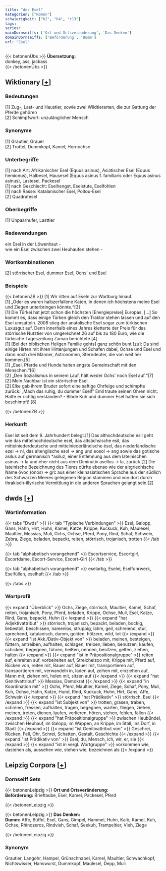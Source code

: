 ```yaml
---
title: "der Esel"
kategorien: ["Nomen"]
schwierigkeit: ["k2", "h4", "r13"]
tags:
series:
mainDornseiffs: ['Ort und Ortsveränderung', 'Das Denken']
domainDornseiffs: ['Beförderung', 'Dumm']
url: "Esel"
---
```


{{< betonenÜbs >}}
**Übersetzung:**  
donkey, ass, jackass  
{{< /betonenÜbs >}}

## Wiktionary [[+](https://de.wiktionary.org/wiki/Esel)]

### Bedeutungen
[1] Zug-, Last- und Haustier, sowie zwei Wildtierarten, die zur Gattung der Pferde gehören  
[2] Schimpfwort: unzulänglicher Mensch  

### Synonyme
[1] Grautier, Grauer  
[2] Trottel, Dummkopf, Kamel, Hornochse  

### Unterbegriffe
[1] nach Art: Afrikanischer Esel (Equus asinus), Asiatischer Esel (Equus hemionus), Halbesel, Hausesel (Equus asinus f. familiaris oder Equus asinus asinus), Lastesel, Packesel  
[1] nach Geschlecht: Eselhengst, Eselstute, Eselfohlen  
[1] nach Rasse: Katalanischer Esel, Poitou-Esel  
[2] Quadratesel  

### Oberbegriffe
[1] Unpaarhufer, Lasttier  

### Redewendungen
ein Esel in der Löwenhaut -  
wie ein Esel zwischen zwei Heuhaufen stehen -  

### Wortkombinationen
[2] störrischer Esel, dummer Esel, Ochs' und Esel  

### Beispiele
{{< betonenZB >}}
[1] Wir ritten auf Eseln zur Wartburg hinauf.  
[1] „Oder es waren halbzerfallene Katen, in denen ich höchstens meine Esel und Ziegen unterbringen könnte.“[3]  
[1] Die Türkei hat jetzt schon die höchsten [Energiepreise] Europas. […] So kommt es, dass einige Türken gleich den Traktor stehen lassen und auf den Esel umsatteln. 2008 stieg der anatolische Esel sogar zum türkischen Luxusgut auf. Denn innerhalb eines Jahres kletterte der Preis für das störrische Nutztier von umgerechnet 26 auf bis zu 180 Euro, wie die türkische Tageszeitung Zaman berichtete.[4]  
[1] [Bei der biblischen Heilgen Familie gehts] ganz schön bunt [zu]: Da sind einige Hirten mit ihren Hirtenjungen und Schafen dabei, Ochse und Esel und dann noch drei Männer, Astronomen, Sterndeuter, die von weit her kommen.[5]  
[1] „Esel, Pferde und Hunde halten engste Gemeinschaft mit den Menschen.“[6]  
[2] „Den Sozialismus in seinem Lauf, hält weder Ochs' noch Esel auf.“[7]  
[2] Mein Nachbar ist ein störrischer Esel.  
[2] Elke gab ihrem Bruder sofort eine saftige Ohrfeige und schimpfte zurück: „Mach das ruhig, du dummer Esel!" Emil traute seinen Ohren nicht. Hatte er richtig verstanden? - Blöde Kuh und dummer Esel hatten sie sich beschimpft! [8]  

{{< /betonenZB >}}
### Herkunft
Esel ist seit dem 9. Jahrhundert belegt.[1] Das althochdeutsche esil geht wie das mittelhochdeutsche esel, das altsächsische esil, das mittelniederdeutsche und mittelniederländische ēsel, das niederländische ezel → nl, das altenglische esol → ang und eosol → ang sowie das gotische asilus auf germanisch *asiluz, einer Entlehnung aus dem lateinischen asinus → la und eher nicht aus dem Diminutiv asellus → la, zurück.[2] Die lateinische Bezeichnung des Tieres dürfte ebenso wie der altgriechische Name ὄνος (ónos) → grc aus einer kleinasiatischen Sprache aus der südlich des Schwarzen Meeres gelegenen Region stammen und von dort durch thrakisch-illyrische Vermittlung in die anderen Sprachen gelangt sein.[2]  



## dwds [[+](https://www.dwds.de/wb/Esel)]

### Wortinformation
{{< tabs "Dwds" >}}
{{< tab "Typische Verbindungen" >}}
Esel, Galopp, Gans, Hahn, Hirt, Huhn, Kamel, Katze, Krippe, Kuckuck, Kuh, Maulesel, Maultier, Messias, Muli, Ochs, Ochse, Pferd, Pony, Rind, Schaf, Schwein, Zebra, Ziege, beladen, bepackt, reiten, störrisch, trojanisch, trotten
{{< /tab >}}

{{< tab "alphabetisch vorangehend" >}}
Escortservice, Escortgirl, Escortdame, Escort-Service, Escort-Girl
{{< /tab >}}

{{< tab "alphabetisch vorangehend" >}}
eselartig, Eselei, Eselfuhrwerk, Eselfüllen, eselhaft
{{< /tab >}}

{{< /tabs >}}

### Wortprofil
{{< expand "Überblick" >}} Ochs, Ziege, störrisch, Maultier, Kamel, Schaf, reiten, trojanisch, Pony, Pferd, beladen, Krippe, Ochse, Muli, Esel, Katze, Rind, Gans, bepackt, Huhn {{< /expand >}}
{{< expand "hat Adjektivattribut" >}} störrisch, trojanisch, bepackt, beladen, bockig, liebestoll, beschissen, namenlos, struppig, lahm, geil, schreiend, stur, sprechend, katalanisch, dumm, golden, hölzern, wild, tot {{< /expand >}}
{{< expand "ist Akk./Dativ-Objekt von" >}} beladen, meinen, besteigen, füttern, antreiben, aufhalten, schlagen, treiben, lieben, benutzen, kaufen, schicken, begegnen, führen, heißen, nennen, besitzen, gelten, ziehen, halten {{< /expand >}}
{{< expand "ist in Präpositionalgruppe" >}} reiten auf, einreiten auf, vorbeireiten auf, Streichelzoo mit, Krippe mit, Pferd auf, Rücken von, reiten mit, Bauer auf, Bauer mit, transportieren auf, transportieren mit, verwandeln in, laden auf, zeihen mit, einziehen auf, Mann mit, ziehen mit, holen mit, sitzen auf {{< /expand >}}
{{< expand "hat Genitivattribut" >}} Messias, Demokrat {{< /expand >}}
{{< expand "in Koordination mit" >}} Ochs, Pferd, Maultier, Kamel, Ziege, Schaf, Pony, Muli, Kuh, Ochse, Hahn, Katze, Hund, Rind, Kuckuck, Huhn, Hirt, Gans, Affe, Schwein {{< /expand >}}
{{< expand "hat Prädikativ" >}} störrisch, Esel {{< /expand >}}
{{< expand "ist Subjekt von" >}} trotten, grasen, traben, schreien, fressen, aufhalten, tragen, begegnen, warten, fliegen, ziehen, meinen, treten, dienen, laufen, verlieren, hören, stehen, fehlen, fällen {{< /expand >}}
{{< expand "hat Präpositionalgruppe" >}} zwischen Heubündel, zwischen Heuhauf, im Galopp, im Wappen, an Krippe, im Stall, ins Dorf, in Stadt {{< /expand >}}
{{< expand "ist Genitivattribut von" >}} Geschrei, Rücken, Fell, Ohr, Schrei, Schatten, Gestalt, Geschichte {{< /expand >}}
{{< expand "ist Prädikativ von" >}} Esel, du, Mensch, ich, wir, er, sie {{< /expand >}}
{{< expand "ist in vergl. Wortgruppe" >}} vorkommen wie, dastehen als, aussehen wie, stehen wie, bezeichnen als {{< /expand >}}

## Leipzig Corpora [[+](https://corpora.uni-leipzig.de/en/res?word=Esel&corpusId=deu_newscrawl-public_2018)]

### Dornseiff Sets
{{< betonenLeipzig >}}
**Ort und Ortsveränderung:**  
**Beförderung:** Brieftaube, Esel, Kamel, Packesel, Pferd  

{{< /betonenLeipzig >}}


{{< betonenLeipzig >}}
**Das Denken:**  
**Dumm:** Affe, Büffel, Esel, Gans, Gimpel, Hammel, Huhn, Kalb, Kamel, Kuh, Ochse, Rhinozeros, Rindvieh, Schaf, Seekuh, Trampeltier, Vieh, Ziege  

{{< /betonenLeipzig >}}

### Synonym
Grautier, Langohr, Hampel, Grünschnabel, Kamel, Maultier, Schwachkopf, Nichtswisser, Hanswurst, Dummkopf, Maulesel, Depp, Muli


